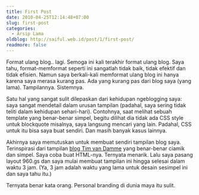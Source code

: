 ```yaml
---
title: First Post
date: 2010-04-25T12:14:48+07:00
slug: first-post
categories:
  - Arsip Lama
oldblog: http://saiful.web.id/post/1/first-post/
readmore: false
---
```


Format ulang blog.. lagi. Semoga ini kali terakhir format ulang blog. Saya tahu, format-memformat seperti ini sangatlah tidak baik, tidak efektif dan tidak efisien. Namun saya berkali-kali memformat ulang blog ini hanya karena saya merasa kurang pas. Ada yang kurang pas dari blog saya (yang lama). Tampilannya. Sistemnya.

Satu hal yang sangat sulit dilepaskan dari kehidupan ngeblogging saya: saya sangat mendetail dalam urusan tampilan (padahal, saya sering tidak teliti dalam kehidupan sehari-hari). Contohnya, saat melihat sebuah template yang benar-benar simpel, begitu dilihat dia tidak ada CSS style untuk blockquote misalnya, saya langsung mencari yang lain. Padahal, CSS untuk itu bisa saya buat sendiri. Dan masih banyak kasus lainnya.

Akhirnya saya memutuskan untuk membuat sendiri tampilan blog saya. Terinspirasi dari tampilan [blog Tim van Damme](http://maxvoltar.com/) yang benar-benar ciamik dan simpel. Saya coba buat HTML-nya. Ternyata menarik. Lalu saya pasang layout 960.gs dan saya mulai membuat tampilan ini hingga selesai dalam waktu 3 jam. (Ya, 3 jam adalah waktu yang lama untuk desain sesimpel ini dan saya tahu itu.)

Ternyata benar kata orang. Personal branding di dunia maya itu sulit.
